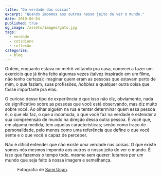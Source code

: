 ```yaml
---
title: "Da verdade das coisas"
excerpt: "Quando impomos aos outros nosso jeito de ver o mundo."
date: 2019-06-04
published: true
og_image: /assets/images/gato.jpg
tags: 
  - verdade
  - cotidiano
  - reflexão
categories:
  - blog
---
```


Ontem, enquanto estava no metrô voltando pra casa, comecei a fazer um exercício que já tinha feito algumas vezes (talvez inspirado em um filme, não tenho certeza): imaginar quem eram as pessoas que estavam perto de mim, o que faziam, suas profissões, *hobbies* e qualquer outra coisa que fosse importante pra elas.

O curioso desse tipo de experiência é que isso não diz, obviamente, nada de significativo sobre as pessoas que você está observando, mas diz muito sobre você. Ao olhar alguém na rua e tentar determinar quem essa pessoa é, o que ela faz, o que a incomoda, o que você faz na verdade é estender a sua compreensão de mundo na direção dessa outra pessoa. É você que, em alguma medida, tem aquelas características; senão como traço de personalidade, pelo menos como uma referência que define o que você sente e o que você é capaz de perceber.

Não é difícil entender que não existe uma verdade nas coisas. O que existe somos nós mesmos impondo aos outros o nosso jeito de ver o mundo. É isso que fazemos o tempo todo, mesmo sem querer: lutamos por um mundo que seja feito à nossa imagem e semelhança.

<figure style="" class="align-center">
  <img src="{{ site.url }}{{ site.baseurl }}/assets/images/gato.jpg" alt="">
  <figcaption>Fotografia de <a href="https://www.facebook.com/tavakultur/photos/a.10150143091848575/10155668670018575/?type=1&theater">Sami Uçan</a>.</figcaption>
</figure>
